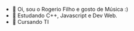 - 👋 Oi, sou o Rogerio Filho e gosto de Música :)
- 👀 Estudando C++, Javascript e Dev Web.
- 🌱 Cursando TI
